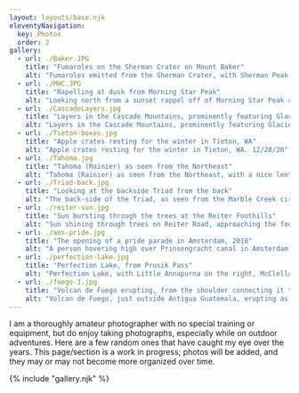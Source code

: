 ```yaml
---
layout: layouts/base.njk
eleventyNavigation:
  key: Photos 
  order: 2
gallery:
  - url: ./Baker.JPG
    title: "Fumaroles on the Sherman Crater on Mount Baker"
    alt: "Fumaroles emitted from the Sherman Crater, with Sherman Peak in the background, on the way to the summit of Mount Baker. 07/02/2022"
  - url: ./MHC.JPG
    title: "Rapelling at dusk from Morning Star Peak"
    alt: "Looking north from a sunset rappel off of Morning Star Peak after climbing the route Mile High Club. 08/18/22"
  - url: ./CascadeLayers.jpg
    title: "Layers in the Cascade Mountains, prominently featuring Glacier Peak and Ranier"
    alt: "Layers in the Cascade Mountains, prominently featuring Glacier Peak and Ranier.  As seen from the west ridge of Forbidden Peak. 09/06/22"
  - url: ./Tieton-boxes.jpg
    title: "Apple crates resting for the winter in Tieton, WA"
    alt: "Apple crates resting for the winter in Tieton, WA. 12/28/20"
  - url: ./Tahoma.jpg 
    title: "Tahoma (Rainier) as seen from the Northeast"
    alt: "Tahoma (Rainier) as seen from the Northeast, with a nice lenticular hat. 03/07/22"
  - url: ./Triad-back.jpg
    title: "Looking at the backside Triad from the back"
    alt: "The back-side of the Triad, as seen from the Marble Creek cirque, nearing the Dorado Needle, in North Cascades National Park. The Kumquat couloir is on the far right side. 04/14/24"
  - url: ./reiter-sun.jpg
    title: "Sun bursting through the trees at the Reiter Foothills"
    alt: "Sun shining through trees on Reiter Road, approaching the foothills between Gold Bar and Index, WA.  10/30/21"
  - url: ./ams-pride.jpg
    title: "The opening of a pride parade in Amsterdam, 2018"
    alt: "A person hovering high over Prinsengracht canal in Amsterdam, shooting confetti in the air, to celebrate the start of pride parade. 08/04/18"
  - url: ./perfection-lake.jpg
    title: "Perfection Lake, from Prusik Pass"
    alt: "Perfection Lake, with Little Annapurna on the right, McClellan Peak on the left, and Rainier/Tahoma in the distance in the background, as seen from Prusik Pass on descending from climbing the west ridge of Prusik Peak. 07/06/25"
  - url: ./fuego-1.jpg
    title: "Volcan de Fuego erupting, from the shoulder connecting it to Acatenango"
    alt: "Volcan de Fuego, just outside Antigua Guatemala, erupting as it regularly does.  Seen from the saddle connecting it to Acatenango. 02/14/2024"
---
```


I am a thoroughly amateur photographer with no special training or equipment, but do enjoy taking photographs, especially while on outdoor adventures.  Here are a few random ones that have caught my eye over the years.  This page/section is a work in progress; photos will be added, and they may or may not become more organized over time.

{% include "gallery.njk" %}

